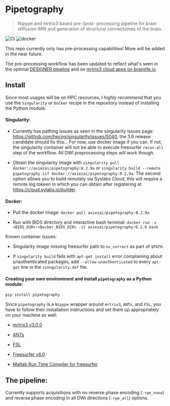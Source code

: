 # Pipetography
> Nipype and mrtrix3 based pre-/post- processing pipeline for brain diffusion-MRI and generation of structural connectomes of the brain.


![CI](https://github.com/axiezai/pipetography/workflows/CI/badge.svg)
![docker](https://img.shields.io/docker/v/axiezai/pipetography)

This repo currently only has pre-processing capabilities! More will be added in the near future.

The pre-processing workflow has been updated to reflect what's seen in the optimal [DESIGNER pipeline](http://www.sciencedirect.com/science/article/pii/S1053811918306827) and on [mrtrix3 cloud apps on brainlife.io](https://brainlife.io). 

## Install

Since most usages will be on HPC resources, I <em>highly recommend</em> that you use the `Singularity` or `Docker` recipe in the repository instead of installing the Python module.

#### Singularity:

 - Currently has pathing issues as seen in the singularity issues page: https://github.com/hpcng/singularity/issues/5040, the 3.6 release candidate should fix this... For now, use docker image if you can. If not, the singularity container will not be able to execute freesurfer `recon-all` step of the workflow. All DWI preprocessing steps will work though.
 
 - Obtain the singularity image with `singularity pull docker://axiezai/pipetography:0.2.9a` or `singularity build --remote pipetography.sif docker://axiezai/pipetography:0.2.9a`. The second option allows you to build remotely via Syslabs Cloud, this will require a remote log tokeen in which you can obtain after registering at https://cloud.sylabs.io/builder. 
 
#### Docker:

 - Pull the docker image: `docker pull axiezai/pipetography:0.2.9a`
 
 - Run with BIDS directory and interactive bash terminal: `docker run -v <BIDS_DIR>:<Docker_BIDS_DIR> -it axiezai/pipetography:0.2.8 bash`

Known container issues:
 - Singularity image missing freesurfer path to `nu_correct` as part of `$PATH`. 

 - If `singularity build` fails with `apt-get install` error complaining about unauthenticated packages, add `--allow-unauthenticated` to every `apt-get` line in the `sinngularity.def` file.
 
#### Creating your own environment and install `pipetography` as a Python module:

`pip install pipetography`

Since `pipetography` is a `Nipype` wrapper around `mrtrix3`, `ANTs`, and `FSL`, you have to follow their installation instructions and set them up appropriately on your machine as well:    
 - [mrtrix3 v3.0.0](https://mrtrix.readthedocs.io/en/latest/installation/before_install.html)
 
 - [ANTs](https://github.com/ANTsX/ANTs/wiki/Compiling-ANTs-on-Linux-and-Mac-OS)
     
 - [FSL](https://fsl.fmrib.ox.ac.uk/fsl/fslwiki/FslInstallation)
 
 - [Freesurfer v6.0](https://surfer.nmr.mgh.harvard.edu/fswiki/DownloadAndInstall)
 
 - [Matlab Run Time Compiler for freesurfer](https://surfer.nmr.mgh.harvard.edu/fswiki/MatlabRuntime)
 

## The pipeline:

Currently supports acquisitions with no reverse phase encoding (`-rpe_none`)  and reverse phase encoding in all DWI directions (`-rpe_all`) options.
